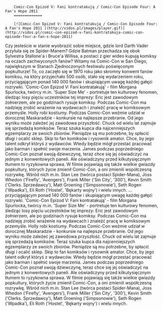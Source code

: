 
        Comic-Con Epizod V: Fani kontratakują / Comic-Con Episode Four: A Fan's Hope 2011 
        =============
        
        [![Comic-Con Epizod V: Fani kontratakują / Comic-Con Episode Four: A Fan's Hope 2011 ](http://vidos.pl/images/player.gif)](http://vidos.pl/comic-con-epizod-v-fani-kontratakuja-comic-con-episode-four-a-fan-s-hope-2011)
        
        
 Czy jesteście w stanie wyobrazić sobie miejsce, gdzie lord Darth Vader przytula się ze Spider-Manem? Gdzie Batman przechadza się obok Sylvestra Stallone'a i Bruce'a Willisa, a postaci z gier wideo kupują komiksy na oczach zachwyconych fanów? Witamy na Comic-Con w San Diego, największym w Stanach Zjednoczonych festiwalu poświęconym popkulturze! To, co zaczęło się w 1970 roku jako skromny konwent fanów komiksu, na który przyjechało 500 osób, stało się wydarzeniem roku, przyciągającym ponad 140 000 fanów i skupiającym uwagę każdej gałęzi rozrywki. 'Comic-Con Epizod V: Fani kontratakują' - film Morgana Spurlocka, twórcy m.in. 'Super Size Me' - portretuje ten kulturowy fenomen, śledząc losy pięciu uczestników tej imprezy: Eric jest zawodowym żołnierzem, ale po godzinach rysuje komiksy. Podczas Comic-Con ma nadzieję zrobić wrażenie na wydawcach i znaleźć pracę w komiksowym przemyśle. Holly robi kostiumy. Podczas Comic-Con weźmie udział w dorocznej Maskaradzie - konkursie na najlepsze przebranie. Od jego wyniku może zależeć jej zawodowa przyszłość. Chuck od wielu lat zajmuje się sprzedażą komiksów. Teraz szuka kupca dla najcenniejszych egzemplarzy ze swoich zbiorów. Pieniądze są mu potrzebne, by spłacić długi i ocalić sklep. Skip to fan komiksów i rysownik amator. Chce, by jego talent odkrył któryś z wydawców. Wtedy będzie mógł przestać pracować jako barman i spełnić swoje marzenia. James podczas poprzedniego Comic-Con poznał swoją dziewczynę, teraz chce się jej oświadczyć na jednym z konwentowych paneli. Ale oświadczyny przed kilkutysięcznym tłumem to ryzykowna sprawa. W filmie pojawiają się także wielkie gwiazdy popkultury, których życie zmienił Comic-Con, a oni zmienili współczesną rozrywkę. Wśród nich m.in. Stan Lee (twórca postaci Spider-Mana), Joss Whedon ('Firefly', 'Avengers'), Frank Miller ('Sin City', '300'), Kevin Smith ('Clerks. Sprzedawcy'), Matt Groening ('Simpsonowie'), Seth Rogen ('Wpadka'), Eli Roth ('Hostel', 'Bękarty wojny') i wielu innych.  ... przyciągającym ponad 140 000 fanów i skupiającym uwagę każdej gałęzi rozrywki. 'Comic-Con Epizod V: Fani kontratakują' - film Morgana Spurlocka, twórcy m.in. 'Super Size Me' - portretuje ten kulturowy fenomen, śledząc losy pięciu uczestników tej imprezy: Eric jest zawodowym żołnierzem, ale po godzinach rysuje komiksy. Podczas Comic-Con ma nadzieję zrobić wrażenie na wydawcach i znaleźć pracę w komiksowym przemyśle. Holly robi kostiumy. Podczas Comic-Con weźmie udział w dorocznej Maskaradzie - konkursie na najlepsze przebranie. Od jego wyniku może zależeć jej zawodowa przyszłość. Chuck od wielu lat zajmuje się sprzedażą komiksów. Teraz szuka kupca dla najcenniejszych egzemplarzy ze swoich zbiorów. Pieniądze są mu potrzebne, by spłacić długi i ocalić sklep. Skip to fan komiksów i rysownik amator. Chce, by jego talent odkrył któryś z wydawców. Wtedy będzie mógł przestać pracować jako barman i spełnić swoje marzenia. James podczas poprzedniego Comic-Con poznał swoją dziewczynę, teraz chce się jej oświadczyć na jednym z konwentowych paneli. Ale oświadczyny przed kilkutysięcznym tłumem to ryzykowna sprawa. W filmie pojawiają się także wielkie gwiazdy popkultury, których życie zmienił Comic-Con, a oni zmienili współczesną rozrywkę. Wśród nich m.in. Stan Lee (twórca postaci Spider-Mana), Joss Whedon ('Firefly', 'Avengers'), Frank Miller ('Sin City', '300'), Kevin Smith ('Clerks. Sprzedawcy'), Matt Groening ('Simpsonowie'), Seth Rogen ('Wpadka'), Eli Roth ('Hostel', 'Bękarty wojny') i wielu innych.
    